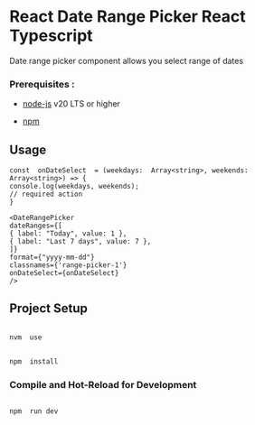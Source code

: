 # React Date Range Picker React Typescript

Date range picker component allows you select range of dates

### Prerequisites :

- [node-js](https://github.com/creationix/nvm) v20 LTS or higher

- [npm](https://npmjs.com/)

## Usage

```
const  onDateSelect  = (weekdays:  Array<string>, weekends:  Array<string>) => {
console.log(weekdays, weekends);
// required action
}

<DateRangePicker
dateRanges={[
{ label: "Today", value: 1 },
{ label: "Last 7 days", value: 7 },
]}
format={"yyyy-mm-dd"}
classnames={'range-picker-1'}
onDateSelect={onDateSelect}
/>
```

## Project Setup

```sh

nvm  use

```

```sh

npm  install

```

### Compile and Hot-Reload for Development

```sh

npm  run dev

```

